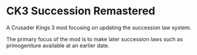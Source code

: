 # CK3 Succession Remastered
A Crusader Kings 3 mod focusing on updating the succession law system.

The primary focus of the mod is to make later succession laws such as primogeniture available at an earlier date.
